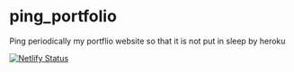 # ping_portfolio
Ping periodically my portflio website so that it is not put in sleep by heroku 

[![Netlify Status](https://api.netlify.com/api/v1/badges/c6b9f931-4c70-427b-a994-52cad646d4c8/deploy-status)](https://app.netlify.com/sites/alkai/deploys)
